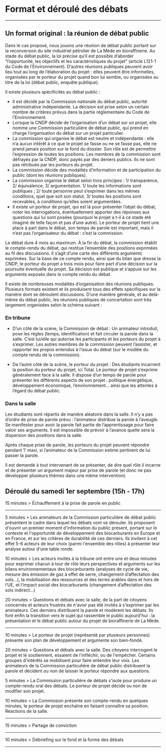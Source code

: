 # Format et déroulé des débats

----------

## Un format original : la réunion de débat public

Dans le cas proposé, nous jouons une réunion de débat public portant sur la reconversion du site industriel pétrolier de La Mède en bioraffinerie. Au stade du débat public, la loi précise qu’il est possible d’aborder “l’opportunité, les objectifs et les caractéristiques du projet” (article L121-1 du Code de l’Environnement). D’autres réunions publiques peuvent avoir lieu tout au long de l’élaboration du projet : elles peuvent être informelles, organisées par le porteur du projet quand bon lui semble, ou organisées au titre de la loi (débat public, enquête publique).

Il existe plusieurs spécificités au débat public :
- Il est décidé par la Commission nationale du débat public, autorité administrative indépendante. La décision est prise selon un certain nombre de critères prévus dans la partie réglementaire du Code de l’Environnement.
- Lorsque la CNDP décide de l’organisation d’un débat sur un projet, elle nomme une Commission particulière de débat public, qui prend en charge l’organisation du débat sur un projet particulier.
- La commission qui organise le débat est neutre et indépendante : elle n’a aucun intérêt à ce que le projet se fasse ou ne se fasse pas, elle ne prend jamais position sur le fond du dossier. Son rôle est de permettre l’expression de toutes les positions. Les membres de la commission sont défrayés par la CNDP, donc payés par des deniers publics. Ils ne sont pas rétribués par les porteurs du projet.
- La commission décide des modalités d’information et de participation du public (dont les réunions publiques).
- La commission organise le débat selon trois principes : 1/ transparence, 2/ équivalence, 3/ argumentation. 1/ toute les informations sont publiques ; 2/ toute personne peut s’exprimer dans les mêmes conditions, quel que soit son statut. 3/ toutes les positions sont recevables, à conditions qu’elles soient argumentées. 
- Il existe un porteur de projet, qui est là pour présenter l’objet du débat, noter les interrogations, éventuellement apporter des réponses aux questions qui lui sont posées (pourquoi le projet a t-il à ce stade été imaginé de telle façon et pas d’une autre). Le porteur de projet tient une place à part dans le débat, son temps de parole est important, mais il n’est pas l’organisateur du débat : c’est la commission.

Le débat dure 4 mois au maximum. À la fin du débat, la commission établit le compte-rendu du débat, qui restitue l’ensemble des positions exprimées au fil des discussions. Il s’agit d’une carte des différents arguments exprimées. Sur la base de ce compte rendu, ainsi que du bilan que dresse la CNDP, le porteur du projet a trois mois pour faire part d’une décision sur la poursuite éventuelle du projet. Sa décision est publique et s’appuie sur les arguments exposés dans le compte rendu du débat. 

Il existe de nombreuses modalités d’organisation des réunions publiques. Plusieurs formats existent et ils produisent tous des effets spécifiques sur la manière dont se déroulent discussions. D’une manière générale, et au delà-même du débat public, les réunions publiques de concertation sont très largement organisées selon le schéma suivant :

### En tribune

- D’un côté de la scène, la Commission de débat : Un animateur introduit, pose les règles (temps, identification) et fait circuler la parole dans la salle. C’est lui/elle qui autorise les participants et les porteurs du projet à s’exprimer. Les autres membres de la commission peuvent l’assister, et rapporter les propos entendus à l’issue du débat (sur le modèle du compte rendu de la commission).

- De l’autre côté de la scène, le porteur du projet : Des étudiants incarnent la position du porteur du projet, ici Total. Le porteur de projet s’exprime généralement face à la salle. Il dispose d’un temps de parole pour présenter les différents aspects de son projet : politique énergétique, développement économique, l’environnement… ainsi que les attentes à l’égard du débat public.

### Dans la salle

Les étudiants sont répartis de manière aléatoire dans la salle. Il n’y a pas d’ordre de prise de parole prévu : l’animateur distribue la parole à l’aveugle. Se manifester pour avoir la parole fait partie de l’apprentissage pour faire valoir ses arguments. Il est impossible de prévoir à l’avance quelle sera la dispersion des positions dans la salle.

Après chaque prise de parole, les porteurs du projet peuvent répondre pendant 1’ maxi, si l’animateur de la Commission estime pertinent de lui passer la parole.

Il est demandé à tout intervenant de se présenter, de dire quel rôle il incarne et de présenter un argument majeur par prise de parole (et donc ne pas développer plusieurs thèmes dans une même intervention).

## Déroulé du samedi 1er septembre (15h - 17h)

15 minutes 	> 	Échauffement à la prise de parole en public

---------

5 minutes 	> 	Les animateurs de la Commission particulière de débat public présentent le cadre dans lequel les débats vont se dérouler.  Ils proposent d'ouvrir un premier moment d'information du public présent, portant sur le contexte et l'opportunité de développement des biocarburants en Europe et en France, et sur les critères de durabilité de ces derniers. Ils invitent à cet effet 5-6 acteurs de leur choix (parmi l'ensemble des rôles) à présenter leur analyse autour d'une table ronde.

10 minutes      >       Les acteurs invités à la tribune ont entre une et deux minutes pour exprimer chacun à tour de rôle leurs perspectives et arguments sur les bilans environnementaux des biocarburants (analyses de cycle de vie, mesure des émission de gaz à effet de serre, changement d’affectation des sols…), la mobilisation des ressources et des terres arables dans et hors de l’UE, et l’impact social des biocarburants (changement d’affectation des sols indirect…)

20 minutes      >       Questions et débats avec la salle, de la part de citoyens concernés et acteurs frustrés de n'avoir pas été invités à s'exprimer par les animateurs. Ces derniers distribuent la parole et modèrent les débats. Ils font enfin la transition vers le sujet qui rassemble le public aujourd'hui : la présentation et le débat public autour du projet de bioraffinerie de La Mède.

--------------

10 minutes      >       Le porteur de projet (représenté par plusieurs personnes) présente son plan de développement et argumente son bien-fondé.

20 minutes	>	Questions et débats avec la salle. Des citoyens interrogent le projet et le soutiennent, essaient de l'infléchir, ou de l'empêcher. Certains groupes d'intérêts se mobilisent pour faire entendre leur voix. Les animateurs de la Commission particulière de débat public distribuent la parole et décident ou non de laisser le porteur répondre aux questions.

5 minutes 	>       La Commission particulière de débats s'isole pour produire un compte-rendu oral des débats. Le porteur de projet décide ou non de modifier son projet.

10 minutes      >       La Commission présente son compte-rendu en quelques minutes, le porteur de projet enchaîne en faisant connaître sa position. Réactions de la salle.

--------------

15 minutes 	> 	Partage de conviction

--------------

10 minutes	>	Débriefing sur le fond et la forme des débats

--------------
